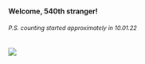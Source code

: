 #### Welcome, 540th stranger!

###### <sup>P.S. counting started approximately in 10.01.22</sup>

<img src="https://kraftwerk28.pp.ua/vcnt.png"></img>
